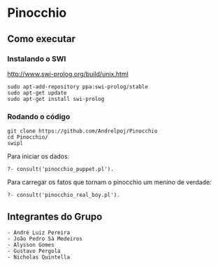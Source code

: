 # Pinocchio

## Como executar  
### Instalando o SWI  
  http://www.swi-prolog.org/build/unix.html
    
    sudo apt-add-repository ppa:swi-prolog/stable  
    sudo apt-get update  
    sudo apt-get install swi-prolog  
    
### Rodando o código
    
    git clone https://github.com/Andrelpoj/Pinocchio
    cd Pinocchio/
    swipl

  Para iniciar os dados:

    ?- consult('pinocchio_puppet.pl').
  
  Para carregar os fatos que tornam o pinocchio um menino de verdade:
    
    ?- consult('pinocchio_real_boy.pl').

## Integrantes do Grupo
    - André Luiz Pereira
    - João Pedro Sá Medeiros
    - Alysson Gomes
    - Gustavo Pergola
    - Nicholas Quintella